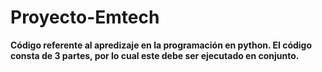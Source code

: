 # Proyecto-Emtech
**Código referente al apredizaje en la programación en python. El código consta de 3 partes, por lo cual este debe ser ejecutado en conjunto.**
